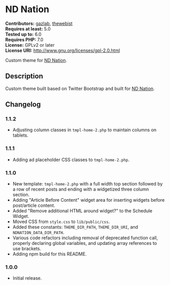 # ND Nation #
**Contributors:** [gazlab](https://profiles.wordpress.org/gazlab/), [thewebist](https://profiles.wordpress.org/thewebist/)  
**Requires at least:** 5.0  
**Tested up to:** 6.0  
**Requires PHP:** 7.0  
**License:** GPLv2 or later  
**License URI:** http://www.gnu.org/licenses/gpl-2.0.html  

Custom theme for [ND Nation](https://ndnation.com).

## Description ##
Custom theme built based on Twitter Bootstrap and built for [ND Nation](https://ndnation.com).

## Changelog ##

### 1.1.2 ###
* Adjusting column classes in `tmpl-home-2.php` to maintain columns on tablets.

### 1.1.1 ###
* Adding ad placeholder CSS classes to `tmpl-home-2.php`.

### 1.1.0 ###
* New template: `tmpl-home-2.php` with a full width top section followed by a row of recent posts and ending with a widgetized three column section.
* Adding "Article Before Content" widget area for inserting widgets before post/article content.
* Added "Remove additional HTML around widget?" to the Schedule Widget.
* Moved CSS from `style.css` to `lib/public/css`.
* Added these constants: `THEME_DIR_PATH`, `THEME_DIR_URI`, and `NDNATION_DATA_DIR_PATH`.
* Various code refactors including removal of deprecated function call, properly declaring global variables, and updating array references to use brackets.
* Adding npm build for this README.

### 1.0.0 ###
* Initial release.